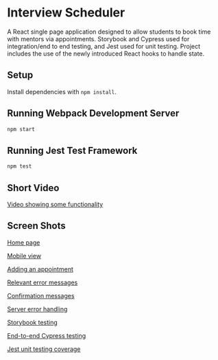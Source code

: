 # Interview Scheduler

A React single page application designed to allow students to book time with mentors via appointments. Storybook and Cypress used for integration/end to end testing, and Jest used for unit testing. Project includes the use of the newly introduced React hooks to handle state.

## Setup

Install dependencies with `npm install`.

## Running Webpack Development Server

```sh
npm start
```

## Running Jest Test Framework

```sh
npm test
```

## Short Video

[Video showing some functionality](https://www.loom.com/share/537390ce43e24ddfbbbe92cfe23ff6e5)

## Screen Shots

[Home page](/home/lhl/lighthouse/w7/scheduler-master/docs/main-view.png)

[Mobile view](/home/lhl/lighthouse/w7/scheduler-master/docs/adaptive-design.png)

[Adding an appointment](/home/lhl/lighthouse/w7/scheduler-master/docs/add-appointment.png)

[Relevant error messages](/home/lhl/lighthouse/w7/scheduler-master/docs/contextual-errors.png)

[Confirmation messages](/home/lhl/lighthouse/w7/scheduler-master/docs/deletion-confirmation.png)

[Server error handling](/home/lhl/lighthouse/w7/scheduler-master/docs/error-handling.png)

[Storybook testing](/home/lhl/lighthouse/w7/scheduler-master/docs/mockup-storybook.png)

[End-to-end Cypress testing](/home/lhl/lighthouse/w7/scheduler-master/docs/tests-cypress.png)

[Jest unit testing coverage](/home/lhl/lighthouse/w7/scheduler-master/docs/tests-jest.png)